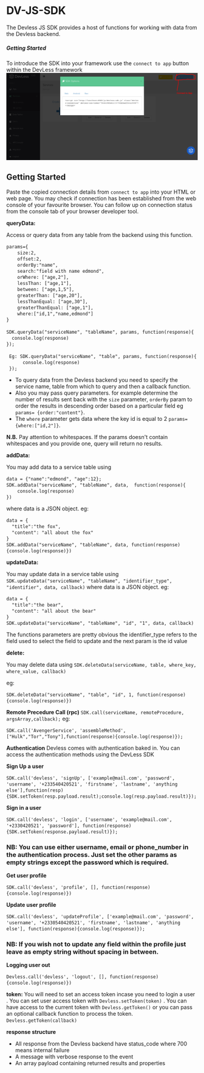 # DV-JS-SDK
The Devless JS SDK provides a host of functions for working with data from the Devless backend.

##### Getting Started
To introduce the SDK into your framework use the ```connect to app``` button within the DevLess framework 
![connect to app](https://github.com/EDDYMENS/service-images/blob/master/connect-to-app.png)


## Getting Started 
Paste the copied connection details from ```connect to app``` into your HTML or web page. You may check if connection has been established from the web console of your favourite browser.
You can follow up on connection status from the console tab of your browser developer tool.

**queryData:**

Access or query data from any table from the backend using this function.

```
params={
    size:2,
    offset:2,
    orderBy:"name",
    search:"field with name edmond",
    orWhere: ["age,2"],
    lessThan: ["age,1"],
    between: ["age,1,5"],
    greaterThan: ["age,20"],
    lessThanEqual: ["age,30"],
    greaterThanEqual: ["age,1"],
    where:["id,1","name,edmond"]
}

SDK.queryData("serviceName", "tableName", params, function(response){
  console.log(response)
});

 Eg: SDK.queryData("serviceName", "table", params, function(response){
      console.log(response)
 });
```

* To query data from the Devless backend you need  to specify the service name, table from which to query  and then a callback function.
* Also you may pass query parameters. for example determine the number of results sent back with the ``size`` parameter,
``orderBy`` param to order the results in descending order based  on a particular field eg ``params= {order:"content"}``.
* The ``where`` parameter gets data where the key id is equal to 2 ``params= {where:["id,2"]}``.

**N.B.** Pay attention to whitespaces. If the params doesn't contain whitespaces and you provide one, query will return no results.

**addData:**

You may add data to a service table using 
```
data = {"name":"edmond", "age":12};
SDK.addData("serviceName", "tableName", data,  function(response){
    console.log(response)
})
 ```
where data is a JSON object.
eg:

```
data = {
  "title":"the fox",
  "content": "all about the fox"
}
SDK.addData("serviceName", "tableName", data, function(response){console.log(response)})
```
**updateData:**

You may update data in a service table using ``SDK.updateData("serviceName", "tableName", "identifier_type", "identifier", data, callback)``
where data is a JSON object.
eg:

```
data = {
  "title":"the bear",
  "content": "all about the bear"
}
SDK.updateData("serviceName", "tableName", "id", "1", data, callback)
```
The functions parameters are pretty obvious the identifier_type refers to the field used to select the field to update and the next param is the id value 

**delete:**

You may delete data  using ``SDK.deleteData(serviceName, table, where_key, where_value, callback)``

eg:

```
SDK.deleteData("serviceName", "table", "id", 1, function(response){console.log(response)})
```
**Remote Precedure Call (rpc)**
``
SDK.call(serviceName, remoteProcedure, argsArray,callback);
``
eg:
```
SDK.call('AvengerService', 'assembleMethod', ["Hulk","Tor","Tony"],function(response){console.log(response)});
```

**Authentication**
Devless comes with authentication baked in.
You can access the authentication methods using the DevLess SDK

**Sign Up a user**
```
SDK.call('devless', 'signUp', ['example@mail.com', 'password', 'username', '+233540420521', 'firstname', 'lastname', 'anything else'],function(resp){SDK.setToken(resp.payload.result);console.log(resp.payload.result)});
```
**Sign in a user**
```
SDK.call('devless', 'login', ['username', 'example@mail.com', '+2330420521', 'password'], function(response){SDK.setToken(response.payload.result)});

```
### NB: You can use either username, email or phone_number in the authentication process. Just set the other params as empty strings except the password which is required.

**Get user profile**

```
SDK.call('devless', 'profile', [], function(response){console.log(response)})

```

**Update user profile**
```
SDK.call('devless', 'updateProfile', ['example@mail.com', 'password', 'username', '+2330540420521', 'firstname', 'lastname', 'anything else'], function(response){console.log(response)});

```
### NB: If you wish not to update any field within the profile just leave as empty string without spacing in between. 

**Logging user out**
```
Devless.call('devless', 'logout', [], function(response){console.log(response)})

```

**token:**
You will need to set an access token incase you need to login a user .
You can set user access token with ``Devless.setToken(token)`` .
You can have access to the current token with ``Devless.getToken()`` or you can pass an optional callback function to process the token.
``Devless.getToken(callback)``



**response structure**
* All response from the Devless backend have status_code where 700 means internal failure
* A message with verbose response to the event 
* An array payload containing returned results and properties 





